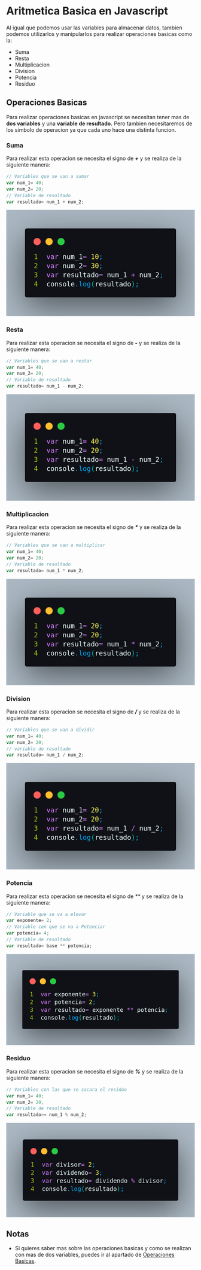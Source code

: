 # Aritmetica Basica en Javascript
Al igual que podemos usar las variables para almacenar datos, tambien podemos utilizarlos y manipularlos para realizar operaciones basicas como la:
- Suma
- Resta
- Multiplicacion
- Division
- Potencia
- Residuo

## Operaciones Basicas
Para realizar operaciones basicas en javascript se necesitan tener mas de **dos variables** y una **variable de resultado.**
Pero tambien necesitaremos de los simbolo de operacion ya que cada uno hace una distinta funcion.

### Suma
Para realizar esta operacion se necesita el signo de **_+_** y se realiza de la siguiente manera:
```js
// Variables que se van a sumar
var num_1= 40;
var num_2= 20;
// Variable de resultado
var resultado= num_1 + num_2;
```

![Suma](/Assets/img/suma.png)

### Resta
Para realizar esta operacion se necesita el signo de **_-_** y se realiza de la siguiente manera:
```js
// Variables que se van a restar
var num_1= 40;
var num_2= 20;
// Variable de resultado
var resultado= num_1 - num_2;
```

![Resta](/Assets/img/resta.png)

### Multiplicacion
Para realizar esta operacion se necesita el signo de **_*_**  y se realiza de la siguiente manera:
```js
// Variables que se van a multiplicar
var num_1= 40;
var num_2= 20;
// Variable de resultado
var resultado= num_1 * num_2;
```

![Multiplicacion](/Assets/img/multiplicar.png)

### Division
Para realizar esta operacion se necesita el signo de **_/_** y se realiza de la siguiente manera:
```js
// Variables que se van a dividir
var num_1= 40;
var num_2= 20;
// variable de resultado
var resultado= num_1 / num_2;
```

![Division](/Assets/img/division.png)

### Potencia
Para realizar esta operacion se necesita el signo de _**_  y se realiza de la siguiente manera:
```js
// Variable que se va a elevar
var exponente= 2;
// Variable con que se va a Potenciar
var potencia= 4;
// Variable de resultado
var resultado= base ** potencia;
```

![Potencia](/Assets/img/potencia.png)

### Residuo
Para realizar esta operacion se necesita el signo de **_%_** y se realiza de la siguiente manera:
```js
// Variables con las que se sacara el residuo
var num_1= 40;
var num_2= 20;
// Variable de resultado
var resultado>= num_1 % num_2;
``` 

![Residuo](/Assets/img/residuo.png)

## Notas
- Si quieres saber mas sobre las operaciones basicas y como se realizan con mas de dos variables, puedes ir al apartado de [Operaciones Basicas](/Lections/Extra.md).